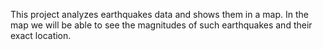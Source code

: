 This project analyzes earthquakes data and shows
them in a map. In the map we will be able to see
the magnitudes of such earthquakes and their 
exact location.
